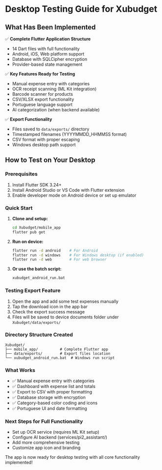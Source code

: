 # Desktop Testing Guide for Xubudget

## What Has Been Implemented

✅ **Complete Flutter Application Structure**
- 14 Dart files with full functionality
- Android, iOS, Web platform support
- Database with SQLCipher encryption
- Provider-based state management

✅ **Key Features Ready for Testing**
- Manual expense entry with categories
- OCR receipt scanning (ML Kit integration)
- Barcode scanner for products
- CSV/XLSX export functionality
- Portuguese language support
- AI categorization (when backend available)

✅ **Export Functionality**
- Files saved to `data/exports/` directory
- Timestamped filenames (YYYYMMDD_HHMMSS format)
- CSV format with proper escaping
- Windows desktop path support

## How to Test on Your Desktop

### Prerequisites
1. Install Flutter SDK 3.24+
2. Install Android Studio or VS Code with Flutter extension
3. Enable developer mode on Android device or set up emulator

### Quick Start
1. **Clone and setup:**
   ```bash
   cd Xubudget/mobile_app
   flutter pub get
   ```

2. **Run on device:**
   ```bash
   flutter run -d android    # For Android
   flutter run -d windows    # For Windows desktop (if enabled)
   flutter run -d web        # For web browser
   ```

3. **Or use the batch script:**
   ```cmd
   xubudget_android_run.bat
   ```

### Testing Export Feature
1. Open the app and add some test expenses manually
2. Tap the download icon in the app bar
3. Check the export success message
4. Files will be saved to device documents folder under `Xubudget/data/exports/`

### Directory Structure Created
```
Xubudget/
├── mobile_app/          # Complete Flutter app
├── data/exports/        # Export files location
└── xubudget_android_run.bat  # Windows run script
```

### What Works
- ✅ Manual expense entry with categories
- ✅ Dashboard with expense list and totals
- ✅ Export to CSV with proper formatting
- ✅ Database storage with encryption
- ✅ Category-based color coding and icons
- ✅ Portuguese UI and date formatting

### Next Steps for Full Functionality
- Set up OCR service (requires ML Kit setup)
- Configure AI backend (services/pi2_assistant/)
- Add more comprehensive testing
- Customize app icon and branding

The app is now ready for desktop testing with all core functionality implemented!